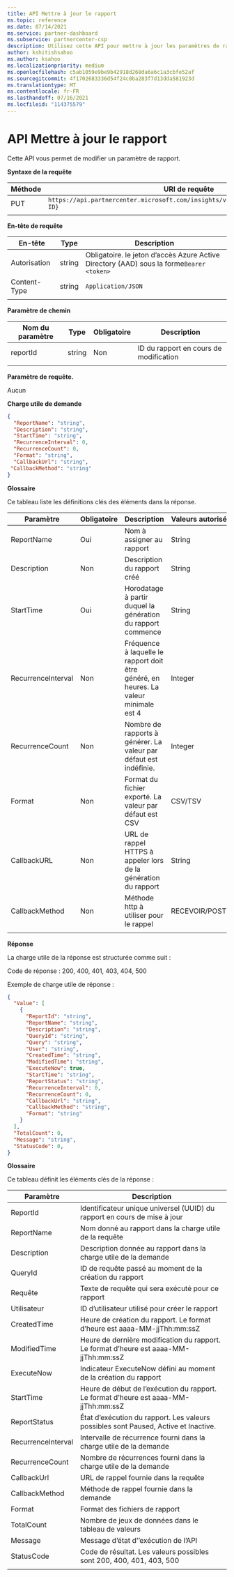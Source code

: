 ```yaml
---
title: API Mettre à jour le rapport
ms.topic: reference
ms.date: 07/14/2021
ms.service: partner-dashboard
ms.subservice: partnercenter-csp
description: Utilisez cette API pour mettre à jour les paramètres de rapport dans les Insights de l’espace partenaires.
author: kshitishsahoo
ms.author: ksahoo
ms.localizationpriority: medium
ms.openlocfilehash: c5ab1059e9be9b42918d268da6a6c1a3cbfe52af
ms.sourcegitcommit: 4f1702683336d54f24c0ba283f7d13dda581923d
ms.translationtype: MT
ms.contentlocale: fr-FR
ms.lasthandoff: 07/16/2021
ms.locfileid: "114375579"
---
```

# <a name="update-report-api"></a>API Mettre à jour le rapport

Cette API vous permet de modifier un paramètre de rapport.

**Syntaxe de la requête**

|    Méthode    |    URI de requête    |
|    ----    |    ----    |
|    PUT    |    `https://api.partnercenter.microsoft.com/insights/v1/mpn/ScheduledReport/{Report ID}`    |
|        |        |

**En-tête de requête**

|    En-tête    |    Type    |    Description    |
|    ----    |    ----    |    ----    |
|    Autorisation    |    string    |    Obligatoire. le jeton d’accès Azure Active Directory (AAD) sous la forme`Bearer <token>`    |
|    Content-Type    |    string    |    `Application/JSON`    |
|        |        |        |

**Paramètre de chemin**

|    Nom du paramètre    |    Type    |    Obligatoire    |    Description    |
|    ----    |    ----    |    ----    |    ----    |
|    reportId     |    string    |    Non    |    ID du rapport en cours de modification     |
|        |        |        |        |

**Paramètre de requête.**

Aucun

**Charge utile de demande**

```json
{ 
  "ReportName": "string", 
  "Description": "string", 
  "StartTime": "string", 
  "RecurrenceInterval": 0, 
  "RecurrenceCount": 0, 
  "Format": "string", 
  "CallbackUrl": "string",
 "CallbackMethod": "string"
}
```

**Glossaire**

Ce tableau liste les définitions clés des éléments dans la réponse.

|    Paramètre    |    Obligatoire    |    Description    |    Valeurs autorisées    |
|    ----    |    ----    |    ----    |    ----    |
|    ReportName     |    Oui     |    Nom à assigner au rapport     |    String     |
|    Description     |    Non     |    Description du rapport créé     |    String     |
|    StartTime     |    Oui    |    Horodatage à partir duquel la génération du rapport commence     |    String     |
|    RecurrenceInterval     |    Non     |    Fréquence à laquelle le rapport doit être généré, en heures. La valeur minimale est 4     |    Integer     |
|    RecurrenceCount     |    Non     |    Nombre de rapports à générer. La valeur par défaut est indéfinie.     |    Integer     |
|    Format     |    Non    |    Format du fichier exporté. La valeur par défaut est CSV     |    CSV/TSV     |
|    CallbackURL     |    Non     |    URL de rappel HTTPS à appeler lors de la génération du rapport     |    String     |
|    CallbackMethod    |    Non    |    Méthode http à utiliser pour le rappel    |    RECEVOIR/POSTER    |
|        |        |        |        |


**Réponse**

La charge utile de la réponse est structurée comme suit :

Code de réponse : 200, 400, 401, 403, 404, 500

Exemple de charge utile de réponse :

```json
{ 
  "Value": [ 
    { 
      "ReportId": "string", 
      "ReportName": "string", 
      "Description": "string", 
      "QueryId": "string", 
      "Query": "string", 
      "User": "string", 
      "CreatedTime": "string", 
      "ModifiedTime": "string", 
      "ExecuteNow": true, 
      "StartTime": "string", 
      "ReportStatus": "string", 
      "RecurrenceInterval": 0, 
      "RecurrenceCount": 0, 
      "CallbackUrl": "string", 
      "CallbackMethod": "string", 
      "Format": "string" 
    } 
  ], 
  "TotalCount": 0, 
  "Message": "string", 
  "StatusCode": 0, 
} 
```

**Glossaire**

Ce tableau définit les éléments clés de la réponse :

|    Paramètre    |    Description    |
|    ----    |    ----    |
|    ReportId     |    Identificateur unique universel (UUID) du rapport en cours de mise à jour     |
|    ReportName     |    Nom donné au rapport dans la charge utile de la requête     |
|    Description     |    Description donnée au rapport dans la charge utile de la demande     |
|    QueryId     |    ID de requête passé au moment de la création du rapport     |
|    Requête     |    Texte de requête qui sera exécuté pour ce rapport     |
|    Utilisateur     |    ID d’utilisateur utilisé pour créer le rapport     |
|    CreatedTime     |    Heure de création du rapport. Le format d’heure est aaaa-MM-jjThh:mm:ssZ     |
|    ModifiedTime     |    Heure de dernière modification du rapport. Le format d’heure est aaaa-MM-jjThh:mm:ssZ     |
|    ExecuteNow     |    Indicateur ExecuteNow défini au moment de la création du rapport    |
|    StartTime     |    Heure de début de l’exécution du rapport. Le format d’heure est aaaa-MM-jjThh:mm:ssZ     |
|    ReportStatus     |    État d’exécution du rapport. Les valeurs possibles sont Paused, Active et Inactive.     |
|    RecurrenceInterval     |    Intervalle de récurrence fourni dans la charge utile de la demande     |
|    RecurrenceCount     |    Nombre de récurrences fourni dans la charge utile de la demande     |
|    CallbackUrl     |    URL de rappel fournie dans la requête     |
|    CallbackMethod    |    Méthode de rappel fournie dans la demande    |
|    Format     |    Format des fichiers de rapport     |
|    TotalCount     |    Nombre de jeux de données dans le tableau de valeurs     |
|    Message     |    Message d’état d’’exécution de l’API     |
|    StatusCode     |    Code de résultat. Les valeurs possibles sont 200, 400, 401, 403, 500     |
|        |        |